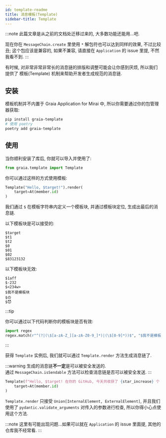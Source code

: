 ```yaml
---
id: template-readme
title: 消息模板(Template)
sidebar-title: Template
---
```


:::note
此篇文章是从之前的文档处迁移过来的, 大多数功能还能用...吧.

现在你在 `MessageChain.create` 里使用 `*` 解包符也可以达到同样的效果, 不过比较丑;
这个包应该是兼容的, 如果不兼容, 请直接在 `Application` 的 issue 里提, 不然我看不到.
:::

有时候, 对非常非常非常长的消息链的排版和调整可能会让你感到厌烦,
所以我们提供了 模板(Template) 机制来帮助开发者生成规范的消息链.

## 安装
模板机制并不内置于 Graia Application for Mirai 中,
所以你需要通过你的包管理器获取:

``` bash
pip install graia-template
# 使用 poetry
poetry add graia-template
```

## 使用
当你顺利安装了库后, 你就可以导入并使用了:

``` python
from graia.template import Template
```

你可以通过这样的方式使用模板:

``` python
Template("Hello, $target!").render(
    target=At(member.id)
)
```

我们通过 `$` 在模板字符串内定义一个模板块, 并通过模板块定位, 生成出最后的消息链.

以下模板块是可以接受的:
```
$target
$t1
$t2
$0
$01
$02
$83123132
```

以下模板块无效:
```
$1aff
$-232
$<234w>
$我不是模板块
$の
$😈
```

:::tip

你可以通过以下代码判断你的模板块是否有效:

``` python
import regex
regex.match(r"^(?|(\$[a-zA-Z_][a-zA-Z0-9_]*)|(\$[0-9]*))$", "$我不是模板块")
```

:::

获得 `Template` 实例后, 我们就可以通过 `Template.render` 方法生成消息链了.

:::warning
生成的消息链**不一定**是可以被安全发送的.  
通过 `MessageChain.isSendable` 方法可以检查消息链是否可以被安全发送.
:::

``` python
Template(f"Hello, $target! 在你的 GitHub, 今天共收获了 {star_increase} 个 star, Congratulations!").render(
    target=At(member.id)
)
```

`Template.render` 只接受 `Union[InternalElement, ExternalElement]`,
并且我们使用了 `pydantic.validate_arguments` 对传入的参数进行检查,
所以你得小心点使用这个方法.

:::note
这里有可能出现问题...如果可以就在 `Application` 的 issue 里面提, 其他的仓库我不经常看.
:::
